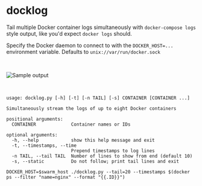 # docklog
Tail multiple Docker container logs simultaneously with `docker-compose logs` style output, like you'd expect `docker logs` should.

Specify the Docker daemon to connect to with the `DOCKER_HOST=...` environment variable. Defaults to `unix://var/run/docker.sock`

&nbsp;

![Sample output](https://i.imgur.com/Tz4QynI.gif)

&nbsp;

```
usage: docklog.py [-h] [-t] [-n TAIL] [-s] CONTAINER [CONTAINER ...]

Simultaneously stream the logs of up to eight Docker containers

positional arguments:
  CONTAINER             Container names or IDs

optional arguments:
  -h, --help            show this help message and exit
  -t, --timestamps, --time
                        Prepend timestamps to log lines
  -n TAIL, --tail TAIL  Number of lines to show from end (default 10)
  -s, --static          Do not follow; print tail lines and exit
```

```
DOCKER_HOST=$swarm_host ./docklog.py --tail=20 --timestamps $(docker ps --filter "name=nginx" --format "{{.ID}}")
```
